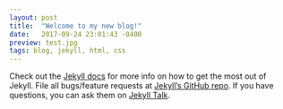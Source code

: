 ```yaml
---
layout: post
title:  "Welcome to my new blog!"
date:   2017-09-24 23:01:43 -0400
preview: test.jpg
tags: blog, jekyll, html, css
---
```


Check out the [Jekyll docs][jekyll-docs] for more info on how to get the most out of Jekyll. File all bugs/feature requests at [Jekyll’s GitHub repo][jekyll-gh]. If you have questions, you can ask them on [Jekyll Talk][jekyll-talk].

[jekyll-docs]: https://jekyllrb.com/docs/home
[jekyll-gh]:   https://github.com/jekyll/jekyll
[jekyll-talk]: https://talk.jekyllrb.com/
